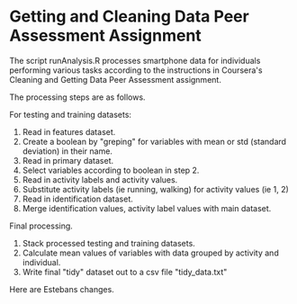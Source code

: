 Getting and Cleaning Data Peer Assessment Assignment
============

The script runAnalysis.R processes smartphone data for individuals performing various tasks according to the instructions in Coursera's Cleaning and Getting Data Peer Assessment assignment.

The processing steps are as follows.

For testing and training datasets:

1.  Read in features dataset.
2.  Create a boolean by "greping" for variables with mean or std (standard deviation) in their name.
3.  Read in primary dataset.
4.  Select variables according to boolean in step 2.
5.  Read in activity labels and activity values.
6.  Substitute activity labels (ie running, walking) for activity values (ie 1, 2)
7.  Read in identification dataset.
8.  Merge identification values, activity label values with main dataset.

Final processing.

1.  Stack processed testing and training datasets.
2.  Calculate mean values of variables with data grouped by activity and individual.
3.  Write final "tidy" dataset out to a csv file "tidy_data.txt"

Here are Estebans changes.